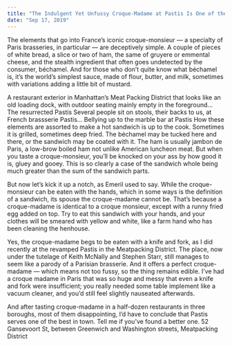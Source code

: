 ```yaml
---
title: "The Indulgent Yet Unfussy Croque-Madame at Pastis Is One of the Best in Town"
date: "Sep 17, 2019"
---
```


The elements that go into France’s iconic croque-monsieur — a specialty of Paris brasseries, in particular — are deceptively simple. A couple of pieces of white bread, a slice or two of ham, the same of gruyere or emmental cheese, and the stealth ingredient that often goes undetected by the consumer, béchamel. And for those who don’t quite know what béchamel is, it’s the world’s simplest sauce, made of flour, butter, and milk, sometimes with variations adding a little bit of mustard.

 A restaurant exterior in Manhattan’s Meat Packing District that looks like an old loading dock, with outdoor seating mainly empty in the foreground...
The resurrected Pastis
 Several people sit on stools, their backs to us, at French brassserie Pastis...
Bellying up to the marble bar at Pastis
How these elements are assorted to make a hot sandwich is up to the cook. Sometimes it is grilled, sometimes deep fried. The béchamel may be tucked here and there, or the sandwich may be coated with it. The ham is usually jambon de Paris, a low-brow boiled ham not unlike American luncheon meat. But when you taste a croque-monsieur, you’ll be knocked on your ass by how good it is, gluey and gooey. This is so clearly a case of the sandwich whole being much greater than the sum of the sandwich parts.

But now let’s kick it up a notch, as Emeril used to say. While the croque-monsieur can be eaten with the hands, which in some ways is the definition of a sandwich, its spouse the croque-madame cannot be. That’s because a croque-madame is identical to a croque monsieur, except with a runny fried egg added on top. Try to eat this sandwich with your hands, and your clothes will be smeared with yellow and white, like a farm hand who has been cleaning the henhouse.

Yes, the croque-madame begs to be eaten with a knife and fork, as I did recently at the revamped Pastis in the Meatpacking District. The place, now under the tutelage of Keith McNally and Stephen Starr, still manages to seem like a parody of a Parisian brasserie. And it offers a perfect croque-madame — which means not too fussy, so the thing remains edible. I’ve had a croque madame in Paris that was so huge and messy that even a knife and fork were insufficient; you really needed some table implement like a vacuum cleaner, and you’d still feel slightly nauseated afterwards.

And after tasting croque-madame in a half-dozen restaurants in three boroughs, most of them disappointing, I’d have to conclude that Pastis serves one of the best in town. Tell me if you’ve found a better one. 52 Gansevoort St, between Greenwich and Washington streets, Meatpacking District
